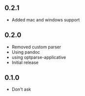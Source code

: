 ## 0.2.1

* Added mac and windows support

## 0.2.0

* Removed custom parser
* Using pandoc
* using optparse-applicative
* Initial release

## 0.1.0

* Don't ask
